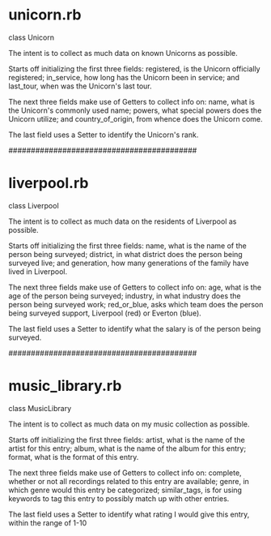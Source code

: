 # unicorn.rb
class Unicorn

The intent is to collect as much data on known Unicorns as possible.

Starts off initializing the first three fields:
  registered, is the Unicorn officially registered;
  in_service, how long has the Unicorn been in service;
  and last_tour, when was the Unicorn's last tour.

The next three fields make use of Getters to collect info on:
  name, what is the Unicorn's commonly used name;
  powers, what special powers does the Unicorn utilize;
  and country_of_origin, from whence does the Unicorn come.

The last field uses a Setter to identify the Unicorn's rank.

##########################################

# liverpool.rb
class Liverpool

The intent is to collect as much data on the residents of Liverpool as possible.

Starts off initializing the first three fields:
  name, what is the name of the person being surveyed;
  district, in what district does the person being surveyed live;
  and generation, how many generations of the family have lived in Liverpool.

  The next three fields make use of Getters to collect info on:
    age, what is the age of the person being surveyed;
    industry, in what industry does the person being surveyed work;
    red_or_blue, asks which team does the person being surveyed support,
    Liverpool (red) or Everton (blue).

The last field uses a Setter to identify what the salary is of the person being
surveyed.

##########################################

# music_library.rb
class MusicLibrary

The intent is to collect as much data on my music collection as possible.

Starts off initializing the first three fields:
  artist, what is the name of the artist for this entry;
  album, what is the name of the album for this entry;
  format, what is the format of this entry.

  The next three fields make use of Getters to collect info on:
  complete, whether or not all recordings related to this entry are available;
  genre, in which genre would this entry be categorized;
  similar_tags, is for using keywords to tag this entry to possibly match up
  with other entries.

The last field uses a Setter to identify what rating I would give this entry,
  within the range of 1-10
